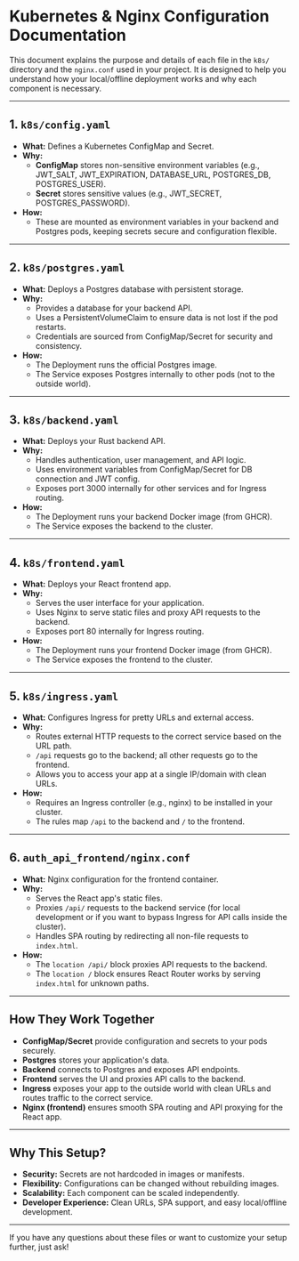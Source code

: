 # Kubernetes & Nginx Configuration Documentation

This document explains the purpose and details of each file in the `k8s/` directory and the `nginx.conf` used in your project. It is designed to help you understand how your local/offline deployment works and why each component is necessary.

---

## 1. `k8s/config.yaml`
- **What:** Defines a Kubernetes ConfigMap and Secret.
- **Why:**
  - **ConfigMap** stores non-sensitive environment variables (e.g., JWT_SALT, JWT_EXPIRATION, DATABASE_URL, POSTGRES_DB, POSTGRES_USER).
  - **Secret** stores sensitive values (e.g., JWT_SECRET, POSTGRES_PASSWORD).
- **How:**
  - These are mounted as environment variables in your backend and Postgres pods, keeping secrets secure and configuration flexible.

---

## 2. `k8s/postgres.yaml`
- **What:** Deploys a Postgres database with persistent storage.
- **Why:**
  - Provides a database for your backend API.
  - Uses a PersistentVolumeClaim to ensure data is not lost if the pod restarts.
  - Credentials are sourced from ConfigMap/Secret for security and consistency.
- **How:**
  - The Deployment runs the official Postgres image.
  - The Service exposes Postgres internally to other pods (not to the outside world).

---

## 3. `k8s/backend.yaml`
- **What:** Deploys your Rust backend API.
- **Why:**
  - Handles authentication, user management, and API logic.
  - Uses environment variables from ConfigMap/Secret for DB connection and JWT config.
  - Exposes port 3000 internally for other services and for Ingress routing.
- **How:**
  - The Deployment runs your backend Docker image (from GHCR).
  - The Service exposes the backend to the cluster.

---

## 4. `k8s/frontend.yaml`
- **What:** Deploys your React frontend app.
- **Why:**
  - Serves the user interface for your application.
  - Uses Nginx to serve static files and proxy API requests to the backend.
  - Exposes port 80 internally for Ingress routing.
- **How:**
  - The Deployment runs your frontend Docker image (from GHCR).
  - The Service exposes the frontend to the cluster.

---

## 5. `k8s/ingress.yaml`
- **What:** Configures Ingress for pretty URLs and external access.
- **Why:**
  - Routes external HTTP requests to the correct service based on the URL path.
  - `/api` requests go to the backend; all other requests go to the frontend.
  - Allows you to access your app at a single IP/domain with clean URLs.
- **How:**
  - Requires an Ingress controller (e.g., nginx) to be installed in your cluster.
  - The rules map `/api` to the backend and `/` to the frontend.

---

## 6. `auth_api_frontend/nginx.conf`
- **What:** Nginx configuration for the frontend container.
- **Why:**
  - Serves the React app's static files.
  - Proxies `/api/` requests to the backend service (for local development or if you want to bypass Ingress for API calls inside the cluster).
  - Handles SPA routing by redirecting all non-file requests to `index.html`.
- **How:**
  - The `location /api/` block proxies API requests to the backend.
  - The `location /` block ensures React Router works by serving `index.html` for unknown paths.

---

## **How They Work Together**
- **ConfigMap/Secret** provide configuration and secrets to your pods securely.
- **Postgres** stores your application's data.
- **Backend** connects to Postgres and exposes API endpoints.
- **Frontend** serves the UI and proxies API calls to the backend.
- **Ingress** exposes your app to the outside world with clean URLs and routes traffic to the correct service.
- **Nginx (frontend)** ensures smooth SPA routing and API proxying for the React app.

---

## **Why This Setup?**
- **Security:** Secrets are not hardcoded in images or manifests.
- **Flexibility:** Configurations can be changed without rebuilding images.
- **Scalability:** Each component can be scaled independently.
- **Developer Experience:** Clean URLs, SPA support, and easy local/offline development.

---

If you have any questions about these files or want to customize your setup further, just ask! 